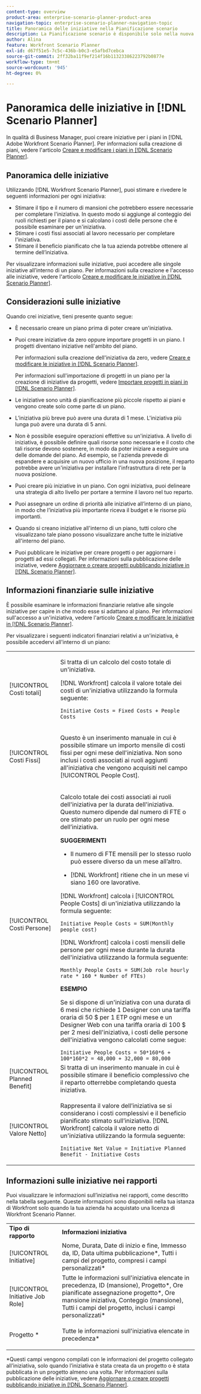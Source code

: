 ```yaml
---
content-type: overview
product-area: enterprise-scenario-planner-product-area
navigation-topic: enterprise-scenario-planner-navigation-topic
title: Panoramica delle iniziative nella Pianificazione scenario
description: La Pianificazione scenario è disponibile solo nella nuova esperienza Adobe Workfront e richiede una licenza aggiuntiva. Per informazioni su Workfront Scenario Planner, consulta Panoramica di Scenario Planner.
author: Alina
feature: Workfront Scenario Planner
exl-id: d67f51e5-7c5c-436b-b0c3-e5afbd7cebca
source-git-commit: 2ff32ba11f9ef214f16b11323386223792b0877e
workflow-type: tm+mt
source-wordcount: '945'
ht-degree: 0%

---
```


# Panoramica delle iniziative in [!DNL Scenario Planner]

In qualità di Business Manager, puoi creare iniziative per i piani in [!DNL Adobe Workfront Scenario Planner]. Per informazioni sulla creazione di piani, vedere l&#39;articolo [Creare e modificare i piani in [!DNL Scenario Planner]](../scenario-planner/create-and-edit-plans.md).

## Panoramica delle iniziative

Utilizzando [!DNL Workfront Scenario Planner], puoi stimare e rivedere le seguenti informazioni per ogni iniziativa:

* Stimare il tipo e il numero di mansioni che potrebbero essere necessarie per completare l&#39;iniziativa. In questo modo si aggiunge al conteggio dei ruoli richiesti per il piano e si calcolano i costi delle persone che è possibile esaminare per un&#39;iniziativa.
* Stimare i costi fissi associati al lavoro necessario per completare l&#39;iniziativa.
* Stimare il beneficio pianificato che la tua azienda potrebbe ottenere al termine dell’iniziativa.

Per visualizzare informazioni sulle iniziative, puoi accedere alle singole iniziative all’interno di un piano. Per informazioni sulla creazione e l&#39;accesso alle iniziative, vedere l&#39;articolo [Creare e modificare le iniziative in [!DNL Scenario Planner]](../scenario-planner/create-and-edit-initiatives.md).

## Considerazioni sulle iniziative

Quando crei iniziative, tieni presente quanto segue:

* È necessario creare un piano prima di poter creare un&#39;iniziativa.
* Puoi creare iniziative da zero oppure importare progetti in un piano. I progetti diventano iniziative nell&#39;ambito del piano.

  Per informazioni sulla creazione dell&#39;iniziativa da zero, vedere [Creare e modificare le iniziative in [!DNL Scenario Planner]](../scenario-planner/create-and-edit-initiatives.md).

  Per informazioni sull&#39;importazione di progetti in un piano per la creazione di iniziative da progetti, vedere [Importare progetti in piani in [!DNL Scenario Planner]](../scenario-planner/import-projects-to-plans.md).

* Le iniziative sono unità di pianificazione più piccole rispetto ai piani e vengono create solo come parte di un piano.
* L’iniziativa più breve può avere una durata di 1 mese. L&#39;iniziativa più lunga può avere una durata di 5 anni.
* Non è possibile eseguire operazioni effettive su un&#39;iniziativa. A livello di iniziativa, è possibile definire quali risorse sono necessarie e il costo che tali risorse devono sostenere, in modo da poter iniziare a eseguire una delle domande del piano. Ad esempio, se l&#39;azienda prevede di espandere e acquisire un nuovo ufficio in una nuova posizione, il reparto potrebbe avere un&#39;iniziativa per installare l&#39;infrastruttura di rete per la nuova posizione.
* Puoi creare più iniziative in un piano. Con ogni iniziativa, puoi delineare una strategia di alto livello per portare a termine il lavoro nel tuo reparto.
* Puoi assegnare un ordine di priorità alle iniziative all’interno di un piano, in modo che l’iniziativa più importante riceva il budget e le risorse più importanti.
* Quando si creano iniziative all&#39;interno di un piano, tutti coloro che visualizzano tale piano possono visualizzare anche tutte le iniziative all&#39;interno del piano.

  <!--
  <p data-mc-conditions="QuicksilverOrClassic.Draft mode">(NOTE: this might change when we add to the access levels granularity)</p>
  -->

* Puoi pubblicare le iniziative per creare progetti o per aggiornare i progetti ad essi collegati. Per informazioni sulla pubblicazione delle iniziative, vedere [Aggiornare o creare progetti pubblicando iniziative in [!DNL Scenario Planner]](../scenario-planner/publish-scenarios-update-projects.md).

## Informazioni finanziarie sulle iniziative

È possibile esaminare le informazioni finanziarie relative alle singole iniziative per capire in che modo esse si adattano al piano. Per informazioni sull&#39;accesso a un&#39;iniziativa, vedere l&#39;articolo [Creare e modificare le iniziative in [!DNL Scenario Planner]](../scenario-planner/create-and-edit-initiatives.md).

Per visualizzare i seguenti indicatori finanziari relativi a un&#39;iniziativa, è possibile accedervi all&#39;interno di un piano:

<!--
<p>(NOTE: several instances drafted in the table below!) </p>
-->

<table style="table-layout:auto"> 
 <col> 
 <col> 
 <tbody> 
  <tr> 
   <td role="rowheader">[!UICONTROL Costi totali]</td> 
   <td> <p style="font-weight: normal;">Si tratta di un calcolo del costo totale di un'iniziativa. </p> <p style="font-weight: normal;">[!DNL Workfront] calcola il valore totale dei costi di un'iniziativa utilizzando la formula seguente:</p> <p style="font-weight: normal;"><code>Initiative Costs = Fixed Costs + People Costs</code> </p> </td> 
  </tr> 
  <tr> 
   <td role="rowheader">[!UICONTROL Costi Fissi]</td> 
   <td> <p><span style="font-weight: normal;">Questo è un inserimento manuale in cui è possibile stimare <span>un importo mensile di costi fissi per ogni mese dell'iniziativa.</span> Non sono inclusi i costi associati ai ruoli aggiunti all'iniziativa che vengono acquisiti nel campo [!UICONTROL People Cost].</span> </p> </td> 
  </tr> 
  <tr> 
   <td role="rowheader">[!UICONTROL Costi Persone]</td> 
   <td> <p style="font-weight: normal;">Calcolo totale dei costi associati ai ruoli dell'iniziativa per la durata dell'iniziativa. Questo numero dipende dal numero di FTE o ore stimato per un ruolo per ogni mese dell’iniziativa. </p> 
     <p><b>SUGGERIMENTI</b>  
     <ul> 
      <li> <p>Il numero di FTE mensili per lo stesso ruolo può essere diverso da un mese all’altro.</p> </li> 
      <li> <p>[!DNL Workfront] ritiene che in un mese vi siano 160 ore lavorative. </p> </li> 
     </ul> 
     <p>[!DNL Workfront] calcola i [!UICONTROL People Costs] di un'iniziativa utilizzando la formula seguente:</p> <p><code>Initiative People Costs = SUM(Monthly people cost)</code> </p> 
    <p> [!DNL Workfront] calcola i costi mensili delle persone per ogni mese durante la durata dell'iniziativa utilizzando la formula seguente:</p> 
     <p><code>Monthly People Costs = SUM(Job role hourly rate * 160 * Number of FTEs)</code> </p> 
      <p><b>ESEMPIO</b></p>
      <p>Se si dispone di un'iniziativa con una durata di 6 mesi che richiede 1 Designer con una tariffa oraria di 50 $ per 1 ETP ogni mese e un Designer Web con una tariffa oraria di 100 $ per 2 mesi dell'iniziativa, i costi delle persone dell'iniziativa vengono calcolati come segue:</p>
      <code>Initiative People Costs = 50*160*6 + 100*160*2 = 48,000 + 32,000 = 80,000</code>        
  </td> 
  </tr> 
  <tr> 
   <td role="rowheader">[!UICONTROL Planned Benefit]</td> 
   <td>Si tratta di un inserimento manuale in cui è possibile stimare il beneficio complessivo che il reparto otterrebbe completando questa iniziativa. </td> 
  </tr> 
  <tr> 
   <td role="rowheader">[!UICONTROL Valore Netto]</td> 
   <td> <p style="font-weight: normal;">Rappresenta il valore dell’iniziativa se si considerano i costi complessivi e il beneficio pianificato stimato sull’iniziativa. [!DNL Workfront] calcola il valore netto di un'iniziativa utilizzando la formula seguente:</p> <p style="font-weight: normal;"><code>Initiative Net Value = Initiative Planned Benefit - Initiative Costs</code> </p> </td> 
  </tr> 
 </tbody> 
</table>

<!--drafted content from People Costs:
(NOTE: drafted below)</p> 
       <p>Depending on whether the plan is set up to use FTEs or hours, Workfront uses the following formulas to calculate People Cost:</p> 
       <ul> 
        <li> <p>When using FTEs: </p> <p><code>People Costs = SUM(Job role hourly rate * Number of months in the Duration * 160 * Number of FTEs)</code>, where 160 is the total number of working hours in a month. </p> <p class="example" data-mc-autonum="<b>Example: </b>"><span class="autonumber"><span><b>Example: </b></span></span><span style="font-weight: normal;"> When estimating resources using FTEs,(NOTE: drafted and yellow and fix the rest of the sentence)
      <p>When using hours:</p> 
      <p><code>Monthly People Costs = SUM(Job role hourly rate * Number of hours estimated for an initiative)</code> </p> 
      <p>For information about setting up the plan to use hours or FTE, see <a href="../scenario-planner/create-and-edit-plans.md" class="MCXref xref">Create and edit plans in the Scenario Planner</a>.</p>-->

## Informazioni sulle iniziative nei rapporti

Puoi visualizzare le informazioni sull’iniziativa nei rapporti, come descritto nella tabella seguente. Queste informazioni sono disponibili nella tua istanza di Workfront solo quando la tua azienda ha acquistato una licenza di Workfront Scenario Planner.

<table style="table-layout:auto"> 
 <col> 
 <col> 
 <tbody> 
  <tr> 
   <td><b>Tipo di rapporto</b></td> 
   <td><b>Informazioni iniziativa</b></td> 
  </tr> 
  <tr> 
   <td>[!UICONTROL Initiative] </td> 
   <td>Nome, Durata, Date di inizio e fine, Immesso da, ID, Data ultima pubblicazione*, Tutti i campi del progetto, compresi i campi personalizzati*</td> 
  </tr> 
  <tr> 
   <td>[!UICONTROL Initiative Job Role]</td> 
   <td>Tutte le informazioni sull'iniziativa elencate in precedenza, ID (mansione), Progetto*, Ore pianificate assegnazione progetto*, Ore mansione iniziativa, Conteggio (mansione), Tutti i campi del progetto, inclusi i campi personalizzati*</td> 
  </tr> 
  <tr> 
   <td><p>Progetto *</p></td> 
   <td> <p>Tutte le informazioni sull'iniziativa elencate in precedenza*</p> </td> 
  </tr> 
 </tbody> 
</table>

*Questi campi vengono compilati con le informazioni del progetto collegato all’iniziativa, solo quando l’iniziativa è stata creata da un progetto o è stata pubblicata in un progetto almeno una volta. Per informazioni sulla pubblicazione delle iniziative, vedere [Aggiornare o creare progetti pubblicando iniziative in [!DNL Scenario Planner]](../scenario-planner/publish-scenarios-update-projects.md).
